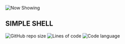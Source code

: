 ![Now Showing](https://user-images.githubusercontent.com/85719559/144750851-607c0b76-eda0-44b9-a188-9bcbe22741cf.jpg)

## SIMPLE SHELL


![GitHub repo size](https://img.shields.io/github/repo-size/sahinmeric/simple_shell)
![Lines of code](https://img.shields.io/tokei/lines/github/sahinmeric/simple_shell)
![Code language](https://img.shields.io/badge/c-language-yellowgreen)
